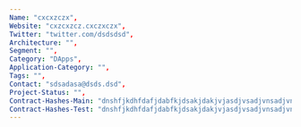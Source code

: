 ```yaml
--- 
Name: "cxcxzczx", 
Website: "cxzcxzcz.cxczxczx", 
Twitter: "twitter.com/dsdsdsd", 
Architecture: "",
Segment: "",
Category: "DApps",
Application-Category: "",
Tags: "",
Contact: "sdsadasa@dsds.dsd",
Project-Status: "",
Contract-Hashes-Main: "dnshfjkdhfdafjdabfkjdsakjdakjvjasdjvsadjvnsadjvnjnjsnjnjnjnjnjnj",
Contract-Hashes-Test: "dnshfjkdhfdafjdabfkjdsakjdakjvjasdjvsadjvnsadjvnjnjsnjnjnjnjnjnj",
--- 
```

<!--lang:en--> 

<!--lang:es--] 

<!--lang:de--] 

<!--lang:fr--] 

<!--lang:pl--] 

<!--lang:uk--] 

[!--lang:*--> 